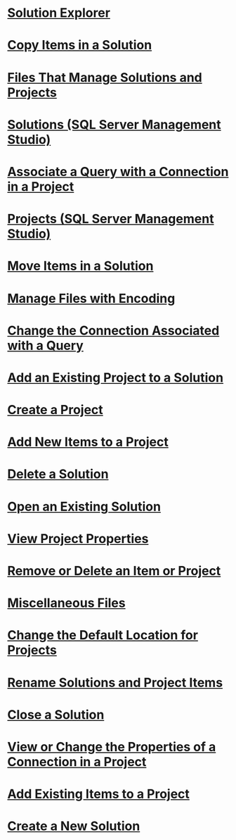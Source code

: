 # [Solution Explorer](solution-explorer.md)
# [Copy Items in a Solution](copy-items-in-a-solution.md)
# [Files That Manage Solutions and Projects](files-that-manage-solutions-and-projects.md)
# [Solutions (SQL Server Management Studio)](solutions-sql-server-management-studio.md)
# [Associate a Query with a Connection in a Project](associate-a-query-with-a-connection-in-a-project.md)
# [Projects (SQL Server Management Studio)](projects-sql-server-management-studio.md)
# [Move Items in a Solution](move-items-in-a-solution.md)
# [Manage Files with Encoding](manage-files-with-encoding.md)
# [Change the Connection Associated with a Query](change-the-connection-associated-with-a-query.md)
# [Add an Existing Project to a Solution](add-an-existing-project-to-a-solution.md)
# [Create a Project](create-a-project.md)
# [Add New Items to a Project](add-new-items-to-a-project.md)
# [Delete a Solution](delete-a-solution.md)
# [Open an Existing Solution](open-an-existing-solution.md)
# [View Project Properties](view-project-properties.md)
# [Remove or Delete an Item or Project](remove-or-delete-an-item-or-project.md)
# [Miscellaneous Files](miscellaneous-files.md)
# [Change the Default Location for Projects](change-the-default-location-for-projects.md)
# [Rename Solutions and Project Items](rename-solutions-and-project-items.md)
# [Close a Solution](close-a-solution.md)
# [View or Change the Properties of a Connection in a Project](view-or-change-the-properties-of-a-connection-in-a-project.md)
# [Add Existing Items to a Project](add-existing-items-to-a-project.md)
# [Create a New Solution](create-a-new-solution.md)
